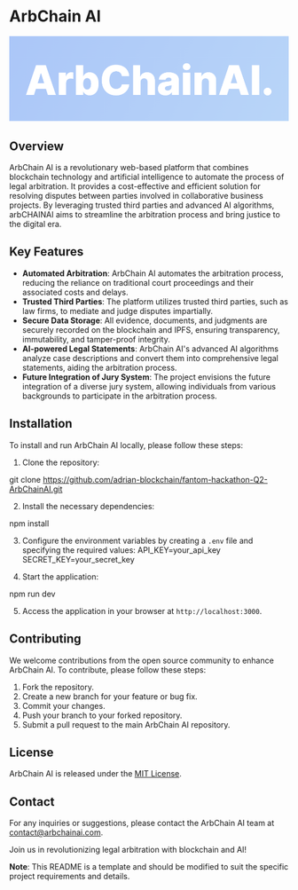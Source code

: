# ArbChain AI

![arbCHAINAI Logo](public/logo.png)

## Overview

ArbChain AI is a revolutionary web-based platform that combines blockchain technology and artificial intelligence to automate the process of legal arbitration. It provides a cost-effective and efficient solution for resolving disputes between parties involved in collaborative business projects. By leveraging trusted third parties and advanced AI algorithms, arbCHAINAI aims to streamline the arbitration process and bring justice to the digital era.

## Key Features

- **Automated Arbitration**: ArbChain AI automates the arbitration process, reducing the reliance on traditional court proceedings and their associated costs and delays.
- **Trusted Third Parties**: The platform utilizes trusted third parties, such as law firms, to mediate and judge disputes impartially.
- **Secure Data Storage**: All evidence, documents, and judgments are securely recorded on the blockchain and IPFS, ensuring transparency, immutability, and tamper-proof integrity.
- **AI-powered Legal Statements**: ArbChain AI's advanced AI algorithms analyze case descriptions and convert them into comprehensive legal statements, aiding the arbitration process.
- **Future Integration of Jury System**: The project envisions the future integration of a diverse jury system, allowing individuals from various backgrounds to participate in the arbitration process.

## Installation

To install and run ArbChain AI locally, please follow these steps:

1. Clone the repository:

git clone  https://github.com/adrian-blockchain/fantom-hackathon-Q2-ArbChainAI.git


2. Install the necessary dependencies:

npm install


3. Configure the environment variables by creating a `.env` file and specifying the required values:
   API_KEY=your_api_key
   SECRET_KEY=your_secret_key

4. Start the application:

npm run dev


5. Access the application in your browser at `http://localhost:3000`.

## Contributing

We welcome contributions from the open source community to enhance ArbChain AI. To contribute, please follow these steps:

1. Fork the repository.
2. Create a new branch for your feature or bug fix.
3. Commit your changes.
4. Push your branch to your forked repository.
5. Submit a pull request to the main ArbChain AI repository.

## License

ArbChain AI is released under the [MIT License](LICENSE).

## Contact

For any inquiries or suggestions, please contact the ArbChain AI team at contact@arbchainai.com.

Join us in revolutionizing legal arbitration with blockchain and AI!

**Note**: This README is a template and should be modified to suit the specific project requirements and details.





